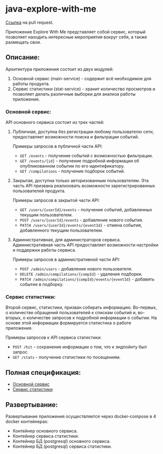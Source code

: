# java-explore-with-me
[Ссылка](https://github.com/Alekseev-s1/java-explore-with-me/pull/1) на pull request.

Приложение Explore With Me представляет собой сервис, который позволяет находить интересные мероприятия вокруг себя, а также размещать свои.

## Описание:
Архитектура приложения состоит из двух модулей: 
1) Основной сервис (main-service) - содержит всё необходимое для работы продукта.
2) Сервис статистики (stat-service) - хранит количество просмотров и позволяет делать различные выборки для анализа работы приложения.

### Основной сервис:
API основного сервиса состоит из трех частей:
1) Публичная, доступна без регистрации любому пользователю сети, предоставляет возможности поиска и фильтрации событий.

   Примеры запросов в публичной части API:
   * ```GET /events``` - получение событий с возможностью фильтрации.
   * ```GET /events/{id}``` - получение подробной информации об опубликованном событии по его идентификатору.
   * ```GET /compilations``` - получение подборок событий.
2) Закрытая, доступна только авторизованным пользователям. Эта часть API призвана реализовать возможности зарегистрированных пользователей продукта.

   Примеры запросов в закрытой части API:
    * ```GET /users/{userId}/events``` - получение событий, добавленных текущим пользователем.
    * ```POST /users/{userId}/events``` - добавление нового события.
    * ```PATCH /users/{userId}/events/{eventId}``` - отмена события, добавленного текущим пользователем.
3) Административная, для администраторов сервиса. Административная часть API предоставляет возможности настройки и поддержки работы сервиса.

    Примеры запросов в административной части API:
    * ```POST /admin/users``` - добавление нового пользователя.
    * ```DELETE /admin/compilations/{compId}``` - удаление подборки.
    * ```PATCH /admin/compilations/{compId}/events/{eventId}``` - добавить событие в подборку.
### Сервис статистики:
Второй сервис, статистики, призван собирать информацию. Во-первых, о количестве обращений пользователей к спискам событий и, во-вторых, о количестве запросов к подробной информации о событии. На основе этой информации формируется статистика о работе приложения.

Примеры запросов к API сервиса статистики:
   * ```POST /hit``` - сохранение информации о том, что к эндпойнту был запрос.
   * ```GET /stats``` - получение статистики по посещениям.
## Полная спецификация:
   * [Основной сервис](https://raw.githubusercontent.com/yandex-praktikum/java-explore-with-me/main/ewm-main-service-spec.json)
   * [Сервис статистики](https://raw.githubusercontent.com/yandex-praktikum/java-explore-with-me/main/ewm-stats-service-spec.json)
## Развертывание:
Развертывание приложения осуществляется через docker-compose в 4 docker контейнерах:
   * Контейнер основного сервиса.
   * Контейнер сервиса статистики.
   * Контейнер БД (postgresql) основного сервиса.
   * Контейнер БД (postgresql) сервиса статистики.





